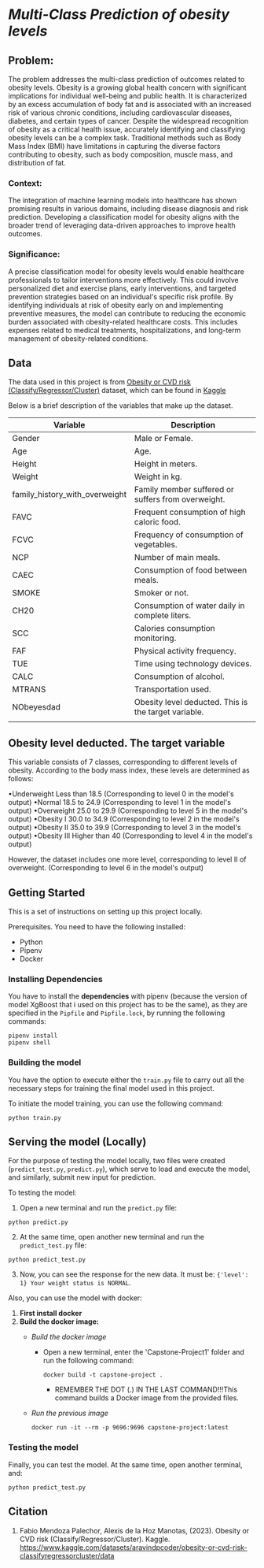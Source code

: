 # *Multi-Class Prediction of obesity levels* 

## Problem:

The problem addresses the multi-class prediction of outcomes related to obesity levels. Obesity is a growing global health concern with significant implications for individual well-being and public health. It is characterized by an excess accumulation of body fat and is associated with an increased risk of various chronic conditions, including cardiovascular diseases, diabetes, and certain types of cancer. Despite the widespread recognition of obesity as a critical health issue, accurately identifying and classifying obesity levels can be a complex task. Traditional methods such as Body Mass Index (BMI) have limitations in capturing the diverse factors contributing to obesity, such as body composition, muscle mass, and distribution of fat.

### Context:

The integration of machine learning models into healthcare has shown promising results in various domains, including disease diagnosis and risk prediction. Developing a classification model for obesity aligns with the broader trend of leveraging data-driven approaches to improve health outcomes.

### Significance:

A precise classification model for obesity levels would enable healthcare professionals to tailor interventions more effectively. This could involve personalized diet and exercise plans, early interventions, and targeted prevention strategies based on an individual's specific risk profile. By identifying individuals at risk of obesity early on and implementing preventive measures, the model can contribute to reducing the economic burden associated with obesity-related healthcare costs. This includes expenses related to medical treatments, hospitalizations, and long-term management of obesity-related conditions.

## Data

The data used in this project is from [Obesity or CVD risk (Classify/Regressor/Cluster)](https://www.kaggle.com/datasets/aravindpcoder/obesity-or-cvd-risk-classifyregressorcluster/data) dataset, which can be found in [Kaggle](https://www.kaggle.com/)

Below is a brief description of the variables that make up the dataset.

| Variable       | Description                                                                                                    |
|----------------|----------------------------------------------------------------------------------------------------------------|
| Gender             | Male or Female.                                                                         |
| Age         | Age.                                                                 |
| Height           | Height in meters.                                                      |
| Weight            | Weight in kg.                                                                               |
| family_history_with_overweight            | Family member suffered or suffers from overweight.                                                                                    |
| FAVC        | Frequent consumption of high caloric food.                      |
| FCVC   | Frequency of consumption of vegetables.                                |
| NCP        | Number of main meals.    |
| CAEC          | Consumption of food between meals.                                             |
| SMOKE      | Smoker or not.                                                                             |
| CH20    | Consumption of water daily in complete liters.                                                                          |
| SCC        | Calories consumption monitoring.                                                                              |
| FAF         | Physical activity frequency.                                                                               |
| TUE       | Time using technology devices.                                                                 |
| CALC           | Consumption of alcohol.      |
| MTRANS  | Transportation used.                                                                        |
| NObeyesdad      | Obesity level deducted. This is the target variable.                                                                      |
                     |

## Obesity level deducted. The target variable 

This variable consists of 7 classes, corresponding to different levels of obesity. According to the body mass index, these levels are determined as follows:

•Underweight Less than 18.5 (Corresponding to level 0 in the model's output)
•Normal 18.5 to 24.9 (Corresponding to level 1 in the model's output)
•Overweight 25.0 to 29.9 (Corresponding to level 5 in the model's output)
•Obesity I 30.0 to 34.9 (Corresponding to level 2 in the model's output)
•Obesity II 35.0 to 39.9 (Corresponding to level 3 in the model's output)
•Obesity III Higher than 40 (Corresponding to level 4 in the model's output)

However, the dataset includes one more level, corresponding to level II of overweight. (Corresponding to level 6 in the model's output)



## Getting Started

This is a set of instructions on setting up this project locally. 

Prerequisites. You need to have the following installed:

- Python
- Pipenv
- Docker 

### Installing Dependencies

You have to install the **dependencies** with pipenv (because the version of model XgBoost that i used on this project has to be the same), as they are specified in the `Pipfile` and `Pipfile.lock`, by running the following commands:

```
pipenv install
pipenv shell
```

### Building the model

You have the option to execute either the `train.py` file to carry out all the necessary steps for training the final model used in this project.

To initiate the model training, you can use the following command:

```
python train.py
```

## Serving the model (Locally)

For the purpose of testing the model locally, two files were created (`predict_test.py`, `predict.py`), which serve to load and execute the model, and similarly, submit new input for prediction.

To testing the model:
    
1. Open a new terminal and run the `predict.py` file:
        
```
python predict.py

```
2. At the same time, open another new terminal and run the `predict_test.py` file:
        
```
python predict_test.py
```

3. Now, you can see the response for the new data. It must be: `{'level': 1} Your weight status is NORMAL`.

Also, you can use the model with docker:

1. **First install docker**
2. **Build the docker image:**
   - *Build the docker image*
     - Open a new terminal, enter the 'Capstone-Project1' folder and run the following command:

       ```
       docker build -t capstone-project .
       ```
        
        - REMEMBER THE DOT (.) IN THE LAST COMMAND!!!This command builds a Docker image from the provided files.

    - *Run the previous image*

      ```
      docker run -it --rm -p 9696:9696 capstone-project:latest
      ```
### Testing the model

Finally, you can test the model. At the same time, open another terminal, and:

```
python predict_test.py
```


## Citation 

1. Fabio Mendoza Palechor, Alexis de la Hoz Manotas, (2023). Obesity or CVD risk (Classify/Regressor/Cluster). Kaggle. https://www.kaggle.com/datasets/aravindpcoder/obesity-or-cvd-risk-classifyregressorcluster/data